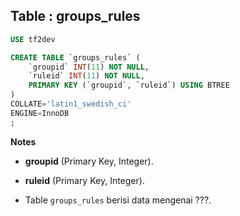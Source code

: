 Table : groups_rules
----------------------

```SQL
USE tf2dev

CREATE TABLE `groups_rules` (
	`groupid` INT(11) NOT NULL,
	`ruleid` INT(11) NOT NULL,
	PRIMARY KEY (`groupid`, `ruleid`) USING BTREE
)
COLLATE='latin1_swedish_ci'
ENGINE=InnoDB
;
```
__Notes__

+ __groupid__ (Primary Key, Integer).

+ __ruleid__ (Primary Key, Integer).

+ Table `groups_rules` berisi data mengenai ???.
